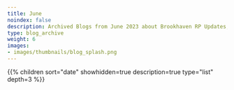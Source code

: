 ```yaml
---
title: June
noindex: false
description: Archived Blogs from June 2023 about Brookhaven RP Updates, exciting news, and new findings
type: blog_archive
weight: 6
images:
- images/thumbnails/blog_splash.png
---
```




{{% children sort="date" showhidden=true description=true type="list" depth=3 %}}
